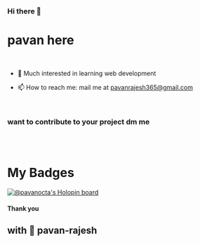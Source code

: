 ### Hi there 👋

# pavan here

  <br>


- 💬 Much interested in learning web development

- 📫 How to reach me: mail me at pavanrajesh365@gmail.com

<br>

### want to contribute to your project dm me 
<br>
<br>
 
 <h1> My Badges </h1>
 
 
 
[![@pavanocta's Holopin board](https://holopin.me/pavanocta)](https://holopin.io/@pavanocta)



#### Thank you 



##  with 💖 pavan-rajesh


